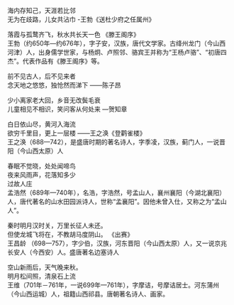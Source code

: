 海内存知己，天涯若比邻  
无为在歧路，儿女共沾巾   -王勃《送杜少府之任属州》

落霞与孤鹜齐飞，秋水共长天一色  《滕王阁序》  
王勃（约650年—约676年），字子安，汉族，唐代文学家。古绛州龙门（今山西河津）人，出身儒学世家，与杨炯、卢照邻、骆宾王并称为“王杨卢骆”、“初唐四杰”。代表作品有《滕王阁序》等。

前不见古人，后不见来者  
念天地之悠悠，独怆然而涕下 ——陈子昂

少小离家老大回，乡音无改鬓毛衰  
儿童相见不相识，笑问客从何处来 —贺知章

白日依山尽，黄河入海流  
欲穷千里目，更上一层楼  ——王之涣《登鹳雀楼》  
王之涣（688—742），是盛唐时期的著名诗人，字季凌，汉族，蓟门人，一说晋阳（今山西太原）人

春眠不觉晓，处处闻啼鸟  
夜来风雨声，花落知多少  
过故人庄  
孟浩然（689年—740年），名浩，字浩然，号孟山人，襄州襄阳（今湖北襄阳）人，唐代著名的山水田园派诗人，世称“孟襄阳”。因他未曾入仕，又称之为“孟山人”。

秦时明月汉时关，万里长征人未还。  
但使龙城飞将在，不教胡马度阴山。  《出赛》  
王昌龄 （698—757），字少伯，汉族，河东晋阳（今山西太原）人，又一说京兆长安人（今西安）人。盛唐著名边塞诗人


空山新雨后，天气晚来秋。  
明月松间照，清泉石上流  
王维（701年－761年，一说699年—761年），字摩诘，号摩诘居士。河东蒲州（今山西运城）人，祖籍山西祁县。唐朝著名诗人、画家。
